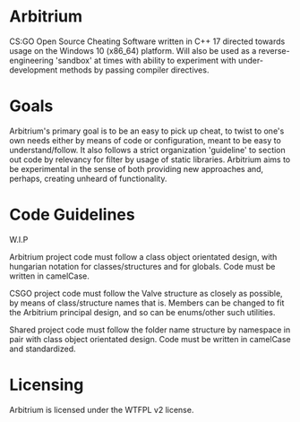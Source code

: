 # Arbitrium
CS:GO Open Source Cheating Software written in C++ 17 directed towards usage on the Windows 10 (x86_64) platform. Will also be used as a reverse-engineering 'sandbox' at times with ability to experiment with under-development methods by passing compiler directives.

# Goals
Arbitrium's primary goal is to be an easy to pick up cheat, to twist to one's own needs either by means of code or configuration, meant to be easy to understand/follow. It also follows a strict organization 'guideline' to section out code by relevancy for filter by usage of static libraries. Arbitrium aims to be experimental in the sense of both providing new approaches and, perhaps, creating unheard of functionality.

# Code Guidelines
W.I.P

Arbitrium project code must follow a class object orientated design, with hungarian notation for classes/structures and for globals. Code must be written in camelCase.

CSGO project code must follow the Valve structure as closely as possible, by means of class/structure names that is. Members can be changed to fit the Arbitrium principal design, and so can be enums/other such utilities.

Shared project code must follow the folder name structure by namespace in pair with class object orientated design. Code must be written in camelCase and standardized.

# Licensing
Arbitrium is licensed under the WTFPL v2 license.
